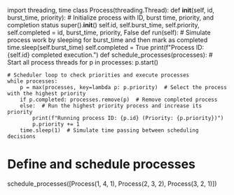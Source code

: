 import threading, time
class Process(threading.Thread):
    def __init__(self, id, burst_time, priority):
        # Initialize process with ID, burst time, priority, and completion status
        super().__init__()
        self.id, self.burst_time, self.priority, self.completed = id, burst_time, priority, False
    def run(self):
        # Simulate process work by sleeping for burst_time and then mark as completed
        time.sleep(self.burst_time)
        self.completed = True
        print(f"Process ID: {self.id} completed execution.")
def schedule_processes(processes):
    # Start all process threads
    for p in processes: p.start()
    
    # Scheduler loop to check priorities and execute processes
    while processes:
        p = max(processes, key=lambda p: p.priority)  # Select the process with the highest priority
        if p.completed: processes.remove(p)  # Remove completed process
        else:  # Run the highest priority process and increase its priority
            print(f"Running process ID: {p.id} (Priority: {p.priority})")
            p.priority += 1
        time.sleep(1)  # Simulate time passing between scheduling decisions
# Define and schedule processes
schedule_processes([Process(1, 4, 1), Process(2, 3, 2), Process(3, 2, 1)])
